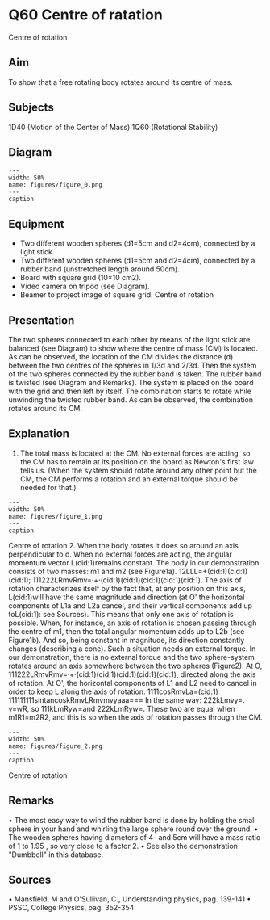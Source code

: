 # Q60 Centre of ratation 
 Centre of rotation    
  
## Aim   
 To show that a free rotating body rotates around its centre of mass.    
  
## Subjects   
 1D40 (Motion of the Center of Mass) 1Q60 (Rotational Stability)   
  
## Diagram   
   
```{figure} figures/figure_0.png  
---  
width: 50%  
name: figures/figure_0.png  
---  
caption  
``` 
      
  
## Equipment   
 
 *  Two different wooden spheres (d1=5cm and d2=4cm), connected by a light stick. 
 *  Two different wooden spheres (d1=5cm and d2=4cm), connected by a rubber band (unstretched length around 50cm). 
 *  Board with square grid (10×10 cm2). 
 *  Video camera on tripod (see Diagram). 
 *  Beamer to project image of square grid. Centre of rotation
     
  
## Presentation   
 The two spheres connected to each other by means of the light stick are balanced (see Diagram) to show where the centre of mass (CM) is located. As can be observed, the location of the CM divides the distance (d) between the two centres of the spheres in 1/3d and 2/3d. Then the system of the two spheres connected by the rubber band is taken. The rubber band is twisted (see Diagram and Remarks). The system is placed on the board with the grid and then left by itself. The combination starts to rotate while unwinding the twisted rubber band. As can be observed, the combination rotates around its CM.    
  
## Explanation   
 1. The total mass is located at the CM. No external forces are acting, so the CM has to remain at its position on the board as Newton's first law tells us. (When the system should rotate around any other point but the CM, the CM performs a rotation and an external torque should be needed for that.)    
```{figure} figures/figure_1.png  
---  
width: 50%  
name: figures/figure_1.png  
---  
caption  
``` 
 Centre of rotation   2. When the body rotates it does so around an axis perpendicular to d. When no external forces are acting, the angular momentum vector L(cid:1)remains constant. The body in our demonstration consists of two masses: m1 and m2 (see Figure1a). 12LLL=+(cid:1)(cid:1)(cid:1); 111222LRmvRmv=·+·(cid:1)(cid:1)(cid:1)(cid:1)(cid:1). The axis of rotation characterizes itself by the fact that, at any position on this axis, L(cid:1)will have the same magnitude and direction (at O' the horizontal components of L1a and L2a cancel, and their vertical components add up toL(cid:1): see Sources). This means that only one axis of rotation is possible. When, for instance, an axis of rotation is chosen passing through the centre of m1, then the total angular momentum adds up to L2b (see Figure1b). And so, being constant in magnitude, its direction constantly changes (describing a cone). Such a situation needs an external torque. In our demonstration, there is no external torque and the two sphere-system rotates around an axis somewhere between the two spheres (Figure2). At O, 111222LRmvRmv=·+·(cid:1)(cid:1)(cid:1)(cid:1)(cid:1), directed along the axis of rotation. At O', the horizontal components of L1 and L2 need to cancel in order to keep L along the axis of rotation. 1111cosRmvLa=(cid:1) 111111111sintancoskRmvLRmvmvyaaa=== In the same way: 222kLmvy=. v=wR, so 111kLmRyw=and 222kLmRyw=. These two are equal when m1R1=m2R2, and this is so when the axis of rotation passes through the CM.    
```{figure} figures/figure_2.png  
---  
width: 50%  
name: figures/figure_2.png  
---  
caption  
``` 
 Centre of rotation       
  
## Remarks   
 • The most easy way to wind the rubber band is done by holding the small sphere in your hand and whirling the large sphere round over the ground. • The wooden spheres having diameters of 4- and 5cm will have a mass ratio of 1 to 1.95 , so very close to a factor 2. • See also the demonstration "Dumbbell" in this database.   
  
## Sources   
 • Mansfield, M and O'Sullivan, C., Understanding physics, pag. 139-141 • PSSC, College Physics, pag. 352-354  